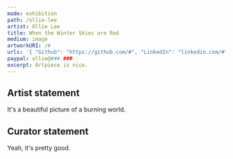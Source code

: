 ```yaml
---
mode: exhibition
path: /ollie-lee
artist: Ollie Lee
title: When the Winter Skies are Red
medium: image
artworkURI: /#
urls: '{ "Github": "https://github.com/#", "LinkedIn": "linkedin.com/#" }'
paypal: ollie@###.###
excerpt: Artpiece is nice.
---
```


## Artist statement

It's a beautiful picture of a burning world.

## Curator statement

Yeah, it's pretty good.
